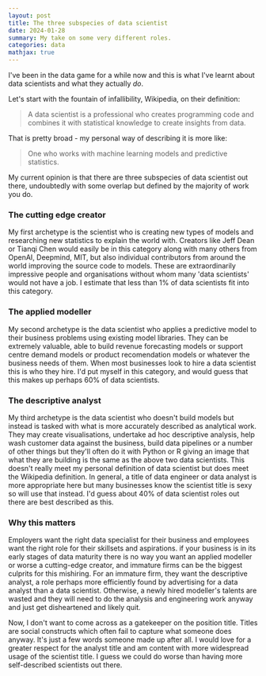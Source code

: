 ```yaml
---
layout: post
title: The three subspecies of data scientist
date: 2024-01-28
summary: My take on some very different roles.
categories: data
mathjax: true
---
```


I've been in the data game for a while now and this is what I've learnt about data scientists and what they actually *do*.

Let's start with the fountain of infallibility, Wikipedia, on their definition:
> A data scientist is a professional who creates programming code and combines it with statistical knowledge to create insights from data.

That is pretty broad - my personal way of describing it is more like:
> One who works with machine learning models and predictive statistics.

My current opinion is that there are three subspecies of data scientist out there, undoubtedly with some overlap but defined by the majority of work you do.

### The cutting edge creator
My first archetype is the scientist who is creating new types of models and researching new statistics to explain the world with. Creators like Jeff Dean or Tianqi Chen would easily be in this category along with many others from OpenAI, Deepmind, MIT, but also individual contributors from around the world improving the source code to models. These are extraordinarily impressive people and organisations without whom many 'data scientists' would not have a job. I estimate that less than 1% of data scientists fit into this category.

### The applied modeller
My second archetype is the data scientist who applies a predictive model to their business problems using existing model libraries. They can be extremely valuable, able to build revenue forecasting models or support centre demand models or product recomendation models or whatever the business needs of them. When most businesses look to hire a data scientist this is who they hire. I'd put myself in this category, and would guess that this makes up perhaps 60% of data scientists.

### The descriptive analyst
My third archetype is the data scientist who doesn't build models but instead is tasked with what is more accurately described as analytical work. They may create visualisations, undertake ad hoc descriptive analysis, help wash customer data against the business, build data pipelines or a number of other things but they'll often do it with Python or R giving an image that what they are building is the same as the above two data scientists. This doesn't really meet my personal definition of data scientist but does meet the Wikipedia definition. In general, a title of data engineer or data analyst is more appropriate here but many businesses know the scientist title is sexy so will use that instead. I'd guess about 40% of data scientist roles out there are best described as this.

### Why this matters
Employers want the right data specialist for their business and employees want the right role for their skillsets and aspirations. if your business is in its early stages of data maturity there is no way you want an applied modeller or worse a cutting-edge creator, and immature firms can be the biggest culprits for this mishiring. For an immature firm, they want the descriptive analyst, a role perhaps more efficiently found by advertising for a data analyst than a data scientist. Otherwise, a newly hired modeller's talents are wasted and they will need to do the analysis and engineering work anyway and just get disheartened and likely quit.

Now, I don't want to come across as a gatekeeper on the position title. Titles are social constructs which often fail to capture what someone does anyway. It's just a few words someone made up after all. I would love for a greater respect for the analyst title and am content with more widespread usage of the scientist title. I guess we could do worse than having more self-described scientists out there.